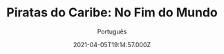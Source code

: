 ---
id: 'd4007ba2-6a91-4094-be74-955aa4bd5803'
type: 'movie' # Filme, Série, Anime
title: "Piratas do Caribe: No Fim do Mundo"
synopsis: ["O lorde Cuttler Beckett (Tom Hollander), da Companhia das Índias Orientais, detém o comando do navio-fantasma Flying Dutchman. O navio, agora sob o comando do almirante James Norrington (Jack Davenport), tem por missão vagar pelos sete mares em busca de piratas e matá-los sem piedade. Na intenção de deter Beckett, Will Turner (Orlando Bloom), Elizabeth Swann (Keira Knightley) e o capitão Barbossa (Geoffrey Rush) precisam reunir os Nove Lordes da Corte da Irmandade. Porém falta um dos Lordes, o capitão Jack Sparrow (Johnny Depp). O trio parte para Cingapura, na intenção de conseguir o mapa que os conduzirá ao fim do mundo, o que possibilitará que Jack seja resgatado. Porém para conseguir o mapa eles precisarão enfrentar um pirata chinês, o capitão Sao Feng (Chow Yun-Fat).",
]
originalTitle: "Pirates of the Caribbean: At World's End"
date: '2021-04-05T19:14:57.000Z'
update: '2021-04-05T19:14:57.000Z'
releaseDate: '2007-05-19T03:00:00.000Z'
imdb:
  rating: '7.1' # 8.5
  id: '' # tt0470752
duration: '2h 49m'
trailer:
  urls: [
    'ljcJLMEPRY8',
  ]
tags: ['720p']
genre: ['Ação', 'Aventura', 'Fantasia'] #
quality: 'BluRay' # BluRay, WEB-DL, HDTV, WEB-DL4K, WEB-DLe
format: 'MP4' # MKV, MP4, TS
audio: 'Português' # Dublado, Legendado, Dual Audio, Dub & Leg
subtitle: 'Português' # Português, inglês,
size: '977 MB' # 4.8 GB
audioQuality: 10
videoQuality: 10
directors: []
#  - name: 'Lana Wachowski'
#    image: ''
#  - name: 'Lilly Wachowski'
#    image: ''
cast: []
#  - name: 'Keanu Reeves'
#    image: ''
#    characterName: 'Neo'
writers: []
#  - name: ''
#    image: ''
maturityRating:
  age: '' # L , 10, 12, 14, 16, 18
  topics: [''] # Violence, Illegal drugs, Inappropriate Language, Legal Drugs, Sexual Content, Extreme Violence
###########################################
download:
  
  - url: 'magnet:?xt=urn:btih:78369b8167a2d2b963396a011285db3b2528598f&dn=Piratas+do+Caribe+3+No+Fim+Do+Mundo'
    resolution: '720p' # 720p, 1080p, 4K,
    audio: 'Dublado' # Dublado, Legendado, Dual Audio
    size: '' # 4.8 GB
    quality: '' # BluRay, WEB-DL
    format: '' # MKV
images:
  cover: '/assets/movies/piratas-do-caribe-no-fim-do-mundo.jpg'
  background: '/assets/movies/'
---